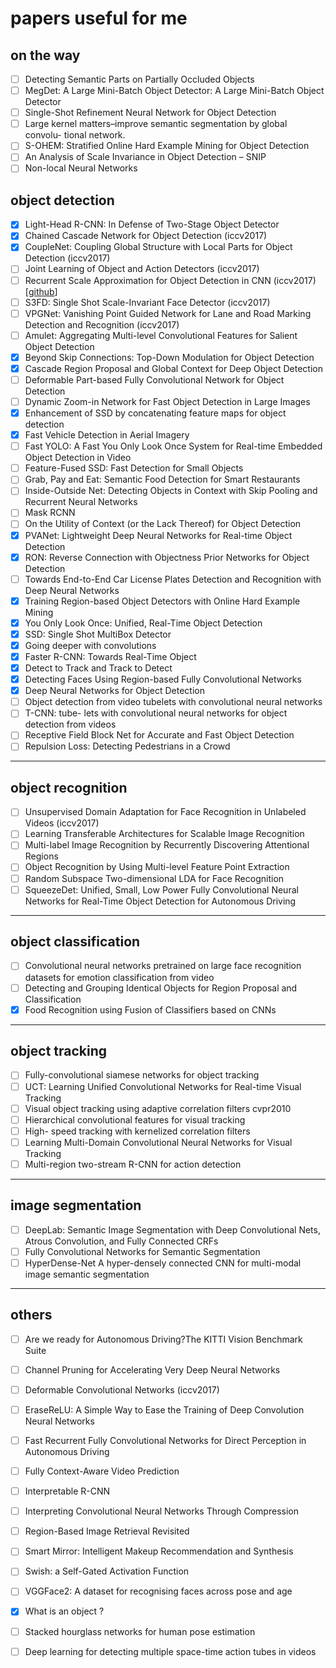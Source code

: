 # papers useful for me

## on the way
- [ ] Detecting Semantic Parts on Partially Occluded Objects
- [ ] MegDet: A Large Mini-Batch Object Detector: A Large Mini-Batch Object Detector
- [ ] Single-Shot Refinement Neural Network for Object Detection
- [ ] Large kernel matters–improve semantic segmentation by global convolu- tional network.
- [ ] S-OHEM: Stratified Online Hard Example Mining for Object Detection
- [ ] An Analysis of Scale Invariance in Object Detection – SNIP
- [ ] Non-local Neural Networks

## object detection
- [x] Light-Head R-CNN: In Defense of Two-Stage Object Detector
- [x] Chained Cascade Network for Object Detection (iccv2017)
- [x] CoupleNet: Coupling Global Structure with Local Parts for Object Detection (iccv2017)
- [ ] Joint Learning of Object and Action Detectors (iccv2017)
- [ ] Recurrent Scale Approximation for Object Detection in CNN (iccv2017)[[github](https://github.com/sciencefans/RSA-for-object-detection)]
- [ ] S3FD: Single Shot Scale-Invariant Face Detector (iccv2017)
- [ ] VPGNet: Vanishing Point Guided Network for Lane and Road Marking Detection and Recognition (iccv2017)
- [ ] Amulet: Aggregating Multi-level Convolutional Features for Salient Object Detection
- [x] Beyond Skip Connections: Top-Down Modulation for Object Detection
- [x] Cascade Region Proposal and Global Context for Deep Object Detection
- [ ] Deformable Part-based Fully Convolutional Network for Object Detection
- [ ] Dynamic Zoom-in Network for Fast Object Detection in Large Images
- [x] Enhancement of SSD by concatenating feature maps for object detection
- [x] Fast Vehicle Detection in Aerial Imagery
- [ ] Fast YOLO: A Fast You Only Look Once System for Real-time Embedded Object Detection in Video
- [ ] Feature-Fused SSD: Fast Detection for Small Objects
- [ ] Grab, Pay and Eat: Semantic Food Detection for Smart Restaurants
- [ ] Inside-Outside Net: Detecting Objects in Context with Skip Pooling and Recurrent Neural Networks
- [ ] Mask RCNN
- [ ] On the Utility of Context (or the Lack Thereof) for Object Detection
- [x] PVANet: Lightweight Deep Neural Networks for Real-time Object Detection
- [x] RON: Reverse Connection with Objectness Prior Networks for Object Detection
- [ ] Towards End-to-End Car License Plates Detection and Recognition with Deep Neural Networks
- [x] Training Region-based Object Detectors with Online Hard Example Mining
- [x] You Only Look Once: Unified, Real-Time Object Detection
- [x] SSD: Single Shot MultiBox Detector
- [x] Going deeper with convolutions
- [x] Faster R-CNN: Towards Real-Time Object
- [x] Detect to Track and Track to Detect
- [x] Detecting Faces Using Region-based Fully Convolutional Networks
- [x] Deep Neural Networks for Object Detection
- [ ] Object detection from video tubelets with convolutional neural networks
- [ ] T-CNN: tube- lets with convolutional neural networks for object detection from videos
- [ ] Receptive Field Block Net for Accurate and Fast Object Detection
- [ ] Repulsion Loss: Detecting Pedestrians in a Crowd

----

## object recognition 
- [ ] Unsupervised Domain Adaptation for Face Recognition in Unlabeled Videos (iccv2017)
- [ ] Learning Transferable Architectures for Scalable Image Recognition
- [ ] Multi-label Image Recognition by Recurrently Discovering Attentional Regions
- [ ] Object Recognition by Using Multi-level Feature Point Extraction
- [ ] Random Subspace Two-dimensional LDA for Face Recognition
- [ ] SqueezeDet: Unified, Small, Low Power Fully Convolutional Neural Networks for Real-Time Object Detection for Autonomous Driving

----

## object classification
- [ ] Convolutional neural networks pretrained on large face recognition datasets for emotion classification from video
- [ ] Detecting and Grouping Identical Objects for Region Proposal and Classification
- [x] Food Recognition using Fusion of Classifiers based on CNNs

----

## object tracking
- [ ] Fully-convolutional siamese networks for object tracking
- [ ] UCT: Learning Unified Convolutional Networks for Real-time Visual Tracking
- [ ] Visual object tracking using adaptive correlation filters cvpr2010
- [ ] Hierarchical convolutional features for visual tracking
- [ ] High- speed tracking with kernelized correlation filters
- [ ] Learning Multi-Domain Convolutional Neural Networks for Visual Tracking
- [ ] Multi-region two-stream R-CNN for action detection

----

## image segmentation
- [ ] DeepLab: Semantic Image Segmentation with Deep Convolutional Nets, Atrous Convolution, and Fully Connected CRFs
- [ ] Fully Convolutional Networks for Semantic Segmentation
- [ ] HyperDense-Net A hyper-densely connected CNN for multi-modal image semantic segmentation

----

## others
- [ ] Are we ready for Autonomous Driving?The KITTI Vision Benchmark Suite
- [ ] Channel Pruning for Accelerating Very Deep Neural Networks
- [ ] Deformable Convolutional Networks (iccv2017)
- [ ] EraseReLU: A Simple Way to Ease the Training of Deep Convolution Neural Networks
- [ ] Fast Recurrent Fully Convolutional Networks for Direct Perception in Autonomous Driving
- [ ] Fully Context-Aware Video Prediction
- [ ] Interpretable R-CNN
- [ ] Interpreting Convolutional Neural Networks Through Compression
- [ ] Region-Based Image Retrieval Revisited
- [ ] Smart Mirror: Intelligent Makeup Recommendation and Synthesis
- [ ] Swish: a Self-Gated Activation Function
- [ ] VGGFace2: A dataset for recognising faces across pose and age
- [x] What is an object ?
- [ ] Stacked hourglass networks for human pose estimation
- [ ] Deep learning for detecting multiple space-time action tubes in videos


